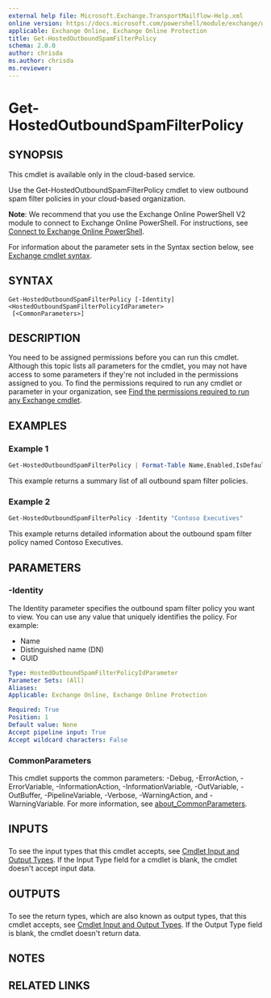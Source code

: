 ```yaml
---
external help file: Microsoft.Exchange.TransportMailflow-Help.xml
online version: https://docs.microsoft.com/powershell/module/exchange/get-hostedoutboundspamfilterpolicy
applicable: Exchange Online, Exchange Online Protection
title: Get-HostedOutboundSpamFilterPolicy
schema: 2.0.0
author: chrisda
ms.author: chrisda
ms.reviewer:
---
```


# Get-HostedOutboundSpamFilterPolicy

## SYNOPSIS
This cmdlet is available only in the cloud-based service.

Use the Get-HostedOutboundSpamFilterPolicy cmdlet to view outbound spam filter policies in your cloud-based organization.

**Note**: We recommend that you use the Exchange Online PowerShell V2 module to connect to Exchange Online PowerShell. For instructions, see [Connect to Exchange Online PowerShell](https://docs.microsoft.com/powershell/exchange/connect-to-exchange-online-powershell).

For information about the parameter sets in the Syntax section below, see [Exchange cmdlet syntax](https://docs.microsoft.com/powershell/exchange/exchange-cmdlet-syntax).

## SYNTAX

```
Get-HostedOutboundSpamFilterPolicy [-Identity] <HostedOutboundSpamFilterPolicyIdParameter>
 [<CommonParameters>]
```

## DESCRIPTION
You need to be assigned permissions before you can run this cmdlet. Although this topic lists all parameters for the cmdlet, you may not have access to some parameters if they're not included in the permissions assigned to you. To find the permissions required to run any cmdlet or parameter in your organization, see [Find the permissions required to run any Exchange cmdlet](https://docs.microsoft.com/powershell/exchange/find-exchange-cmdlet-permissions).

## EXAMPLES

### Example 1
```powershell
Get-HostedOutboundSpamFilterPolicy | Format-Table Name,Enabled,IsDefault,Action*
```

This example returns a summary list of all outbound spam filter policies.

### Example 2
```powershell
Get-HostedOutboundSpamFilterPolicy -Identity "Contoso Executives"
```

This example returns detailed information about the outbound spam filter policy named Contoso Executives.

## PARAMETERS

### -Identity
The Identity parameter specifies the outbound spam filter policy you want to view. You can use any value that uniquely identifies the policy. For example:

- Name
- Distinguished name (DN)
- GUID

```yaml
Type: HostedOutboundSpamFilterPolicyIdParameter
Parameter Sets: (All)
Aliases:
Applicable: Exchange Online, Exchange Online Protection

Required: True
Position: 1
Default value: None
Accept pipeline input: True
Accept wildcard characters: False
```

### CommonParameters
This cmdlet supports the common parameters: -Debug, -ErrorAction, -ErrorVariable, -InformationAction, -InformationVariable, -OutVariable, -OutBuffer, -PipelineVariable, -Verbose, -WarningAction, and -WarningVariable. For more information, see [about_CommonParameters](https://go.microsoft.com/fwlink/p/?LinkID=113216).

## INPUTS

###  
To see the input types that this cmdlet accepts, see [Cmdlet Input and Output Types](https://go.microsoft.com/fwlink/p/?linkId=616387). If the Input Type field for a cmdlet is blank, the cmdlet doesn't accept input data.

## OUTPUTS

###  
To see the return types, which are also known as output types, that this cmdlet accepts, see [Cmdlet Input and Output Types](https://go.microsoft.com/fwlink/p/?linkId=616387). If the Output Type field is blank, the cmdlet doesn't return data.

## NOTES

## RELATED LINKS
